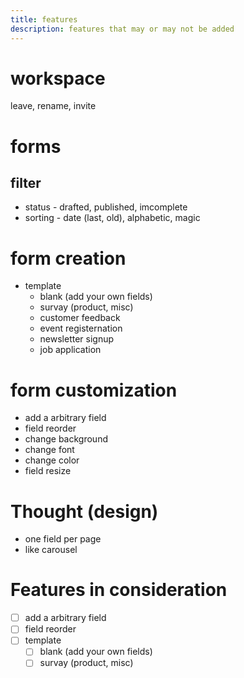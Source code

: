```yaml
---
title: features
description: features that may or may not be added
---
```


# workspace
leave, rename, invite

# forms
## filter
- status - drafted, published, imcomplete
- sorting - date (last, old), alphabetic, magic

# form creation
- template
    - blank (add your own fields)
    - survay (product, misc)
    - customer feedback
    - event registernation
    - newsletter signup
    - job application

# form customization
- add a arbitrary field
- field reorder
- change background
- change font
- change color
- field resize

# Thought (design)
- one field per page
- like carousel

# Features in consideration
- [ ] add a arbitrary field
- [ ] field reorder
- [ ] template
    - [ ] blank (add your own fields)
    - [ ] survay (product, misc)
